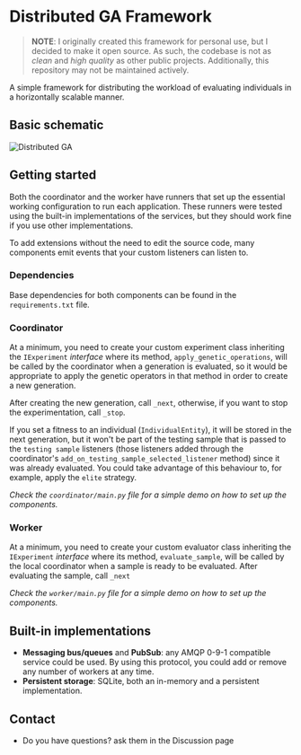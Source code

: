 # Distributed GA Framework

> **NOTE**: I originally created this framework for personal use, but I decided to make it open source. As such, the
> codebase is not as _clean_ and _high quality_ as other public projects. Additionally, this repository may not be
> maintained actively.

A simple framework for distributing the workload of evaluating individuals in a horizontally scalable manner.

## Basic schematic
![Distributed GA](https://github.com/ACSG-64/distributed-ga-framework/assets/50815104/53b7e3f5-8458-4b0a-af14-f103acd73f35)

## Getting started
Both the coordinator and the worker have runners that set up the essential working configuration to run each application.
These runners were tested using the built-in implementations of the services, but they should work fine if you use other 
implementations.

To add extensions without the need to edit the source code, many components emit events that your custom listeners can listen to.

### Dependencies
Base dependencies for both components can be found in the `requirements.txt` file.

### Coordinator
At a minimum, you need to create your custom experiment class inheriting the `IExperiment` _interface_ 
where its method, `apply_genetic_operations`, will be called by the coordinator when a generation is evaluated, so it 
would be appropriate to apply the genetic operators in that method in order to create a new generation.

After creating the new generation, call `_next`, otherwise, if you want to stop the experimentation, call `_stop`.

If you set a fitness to an individual (`IndividualEntity`), it will be stored in the next generation, but 
it won't be part of the testing sample that is passed to the `testing sample` listeners (those listeners added through the 
coordinator's `add_on_testing_sample_selected_listener` method) since it was already evaluated. You could take
advantage of this behaviour to, for example, apply the `elite` strategy.


_Check the `coordinator/main.py` file for a simple demo on how to set up the components._

### Worker
At a minimum, you need to create your custom evaluator class inheriting the `IExperiment` _interface_ 
where its method, `evaluate_sample`, will be called by the local coordinator when a sample is ready to be evaluated.
After evaluating the sample, call `_next`

_Check the `worker/main.py` file for a simple demo on how to set up the components._

## Built-in implementations
* **Messaging bus/queues** and **PubSub**: any AMQP 0-9-1 compatible service could be used.
By using this protocol, you could add or remove any number of workers at any time.
* **Persistent storage**: SQLite, both an in-memory and a persistent implementation.

## Contact
* Do you have questions? ask them in the Discussion page
